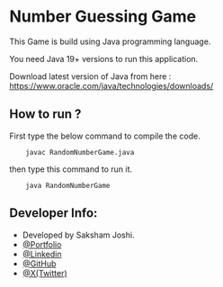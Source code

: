 
# Number Guessing Game

This Game is build using Java programming language.

You need Java 19+ versions to run this application.

Download latest version of Java from here : https://www.oracle.com/java/technologies/downloads/




## How to run ?

First type the below command to compile the code.
```
    javac RandomNumberGame.java
```

then type this command to run it.
```
    java RandomNumberGame
```

## Developer Info:
- Developed by Saksham Joshi.
- [@Portfolio](https://sakshamjoshi.netlify.app/)
- [@Linkedin](https://www.linkedin.com/in/sakshamjoshi27)
- [@GitHub](https://github.com/saksham-joshi)
- [@X(Twitter)](https://twitter.com/sakshamjoshi27/)

